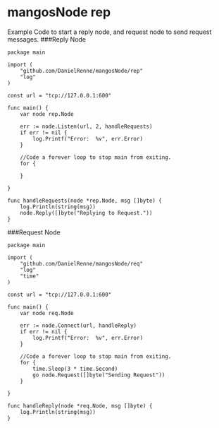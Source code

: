 # mangosNode rep

Example Code to start a reply node, and request node to send request messages.
###Reply Node
	
	package main
	
	import (
		"github.com/DanielRenne/mangosNode/rep"
		"log"
	)
	
	const url = "tcp://127.0.0.1:600"
	
	func main() {
		var node rep.Node
	
		err := node.Listen(url, 2, handleRequests)
		if err != nil {
			log.Printf("Error:  %v", err.Error)
		}
	
		//Code a forever loop to stop main from exiting.
		for {
	
		}
	
	}
	
	func handleRequests(node *rep.Node, msg []byte) {
		log.Println(string(msg))
		node.Reply([]byte("Replying to Request."))
	}


	
###Request Node

	package main
	
	import (
		"github.com/DanielRenne/mangosNode/req"
		"log"
		"time"
	)
	
	const url = "tcp://127.0.0.1:600"
	
	func main() {
		var node req.Node
	
		err := node.Connect(url, handleReply)
		if err != nil {
			log.Printf("Error:  %v", err.Error)
		}
	
		//Code a forever loop to stop main from exiting.
		for {
			time.Sleep(3 * time.Second)
			go node.Request([]byte("Sending Request"))
		}
	
	}
	
	func handleReply(node *req.Node, msg []byte) {
		log.Println(string(msg))
	}


	